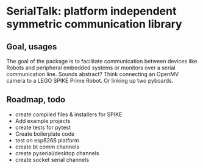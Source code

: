 # SerialTalk: platform independent symmetric communication library
## Goal, usages
The goal of the package is to facilitate communication between devices like Robots and peripheral embedded systems or monitors over a serial communication line. Sounds abstract? Think connecting an OpenMV camera to a LEGO SPIKE Prime Robot. Or linking up two pyboards. 

## Roadmap, todo
- create compiled files & installers for SPIKE
- Add example projects
- create tests for pytest
- Create boilerplate code
- test on esp8266 platform
- create bt comm channels
- create pyserial/desktop channels
- create socket serial channels